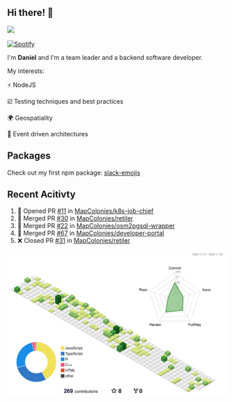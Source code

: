 ## Hi there! 👋

<p>
  <img src="https://github-readme-stats.vercel.app/api?username=syncush&theme=tokyonight">
</p>

[![Spotify](https://novatorem-rust.vercel.app/api/spotify)](https://open.spotify.com/user/syncush)

I'm **Daniel** and I'm a team leader and a backend software developer.

My interests:

⚡ NodeJS

☑️ Testing techniques and best practices

🌍 Geospatiality

🧠 Event driven architectures

## Packages
Check out my first npm package: [slack-emojis](https://www.npmjs.com/package/slack-emojis)

## Recent Acitivty
<!--START_SECTION:activity-->
1. 💪 Opened PR [#11](https://github.com/MapColonies/k8s-job-chief/pull/11) in [MapColonies/k8s-job-chief](https://github.com/MapColonies/k8s-job-chief)
2. 🎉 Merged PR [#30](https://github.com/MapColonies/retiler/pull/30) in [MapColonies/retiler](https://github.com/MapColonies/retiler)
3. 🎉 Merged PR [#22](https://github.com/MapColonies/osm2pgsql-wrapper/pull/22) in [MapColonies/osm2pgsql-wrapper](https://github.com/MapColonies/osm2pgsql-wrapper)
4. 🎉 Merged PR [#67](https://github.com/MapColonies/developer-portal/pull/67) in [MapColonies/developer-portal](https://github.com/MapColonies/developer-portal)
5. ❌ Closed PR [#31](https://github.com/MapColonies/retiler/pull/31) in [MapColonies/retiler](https://github.com/MapColonies/retiler)
<!--END_SECTION:activity-->

![contrib](./profile-3d-contrib/profile-green-animate.svg)
